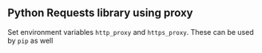 ## Python Requests library using proxy

Set environment variables `http_proxy` and `https_proxy`. These can be used by `pip` as well